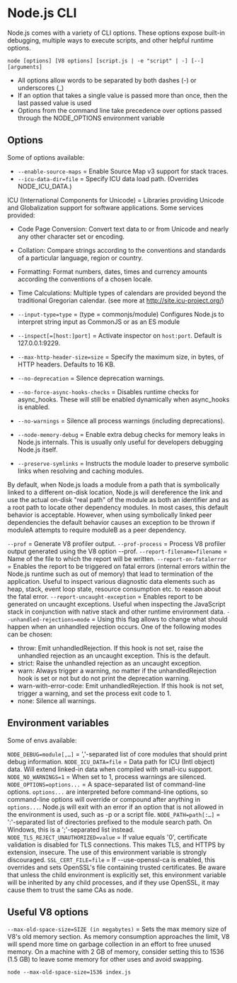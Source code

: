 # Node.js CLI

Node.js comes with a variety of CLI options. These options expose built-in debugging, multiple ways to execute scripts, and other helpful runtime options.

`node [options] [V8 options] [script.js | -e "script" | -] [--] [arguments]`

- All options allow words to be separated by both dashes (-) or underscores (\_)
- If an option that takes a single value is passed more than once, then the last passed value is used
- Options from the command line take precedence over options passed through the NODE_OPTIONS environment variable

## Options

Some of options available:

- `--enable-source-maps` = Enable Source Map v3 support for stack traces.
- `--icu-data-dir=file` = Specify ICU data load path. (Overrides NODE_ICU_DATA.)

ICU (International Components for Unicode) = Libraries providing Unicode and Globalization support for software applications. Some services provided:

  - Code Page Conversion: Convert text data to or from Unicode and nearly any other character set or encoding.
  - Collation: Compare strings according to the conventions and standards of a particular language, region or country.
  - Formatting: Format numbers, dates, times and currency amounts according the conventions of a chosen locale.
  - Time Calculations: Multiple types of calendars are provided beyond the traditional Gregorian calendar.
  (see more at http://site.icu-project.org/)

- `--input-type=type` = (type = commonjs/module) Configures Node.js to interpret string input as CommonJS or as an ES module
- `--inspect[=[host:]port]` = Activate inspector on `host:port`. Default is 127.0.0.1:9229.
- `--max-http-header-size=size` = Specify the maximum size, in bytes, of HTTP headers. Defaults to 16 KB.
- `--no-deprecation` = Silence deprecation warnings.
- `--no-force-async-hooks-checks` = Disables runtime checks for async_hooks. These will still be enabled dynamically when async_hooks is enabled.
- `--no-warnings` = Silence all process warnings (including deprecations).
- `--node-memory-debug` = Enable extra debug checks for memory leaks in Node.js internals. This is usually only useful for developers debugging Node.js itself.
- `--preserve-symlinks` = Instructs the module loader to preserve symbolic links when resolving and caching modules.

By default, when Node.js loads a module from a path that is symbolically linked to a different on-disk location, Node.js will dereference the link and use the actual on-disk "real path" of the module as both an identifier and as a root path to locate other dependency modules. In most cases, this default behavior is acceptable. However, when using symbolically linked peer dependencies the default behavior causes an exception to be thrown if moduleA attempts to require moduleB as a peer dependency.

`--prof` = Generate V8 profiler output.
`--prof-process` = Process V8 profiler output generated using the V8 option --prof.
`--report-filename=filename` = Name of the file to which the report will be written.
`--report-on-fatalerror` = Enables the report to be triggered on fatal errors (internal errors within the Node.js runtime such as out of memory) that lead to termination of the application. Useful to inspect various diagnostic data elements such as heap, stack, event loop state, resource consumption etc. to reason about the fatal error.
`--report-uncaught-exception` = Enables report to be generated on uncaught exceptions. Useful when inspecting the JavaScript stack in conjunction with native stack and other runtime environment data.
`--unhandled-rejections=mode` = Using this flag allows to change what should happen when an unhandled rejection occurs. One of the following modes can be chosen:

- throw: Emit unhandledRejection. If this hook is not set, raise the unhandled rejection as an uncaught exception. This is the default.
- strict: Raise the unhandled rejection as an uncaught exception.
- warn: Always trigger a warning, no matter if the unhandledRejection hook is set or not but do not print the deprecation warning.
- warn-with-error-code: Emit unhandledRejection. If this hook is not set, trigger a warning, and set the process exit code to 1.
- none: Silence all warnings.

## Environment variables

Some of envs available:

`NODE_DEBUG=module[,…]` = ','-separated list of core modules that should print debug information.
`NODE_ICU_DATA=file` = Data path for ICU (Intl object) data. Will extend linked-in data when compiled with small-icu support.
`NODE_NO_WARNINGS=1` = When set to 1, process warnings are silenced.
`NODE_OPTIONS=options...` = A space-separated list of command-line options. `options...` are interpreted before command-line options, so command-line options will override or compound after anything in `options...`. Node.js will exit with an error if an option that is not allowed in the environment is used, such as -p or a script file.
`NODE_PATH=path[:…]` = ':'-separated list of directories prefixed to the module search path. On Windows, this is a ';'-separated list instead.
`NODE_TLS_REJECT_UNAUTHORIZED=value` = If value equals '0', certificate validation is disabled for TLS connections. This makes TLS, and HTTPS by extension, insecure. The use of this environment variable is strongly discouraged.
`SSL_CERT_FILE=file` = If --use-openssl-ca is enabled, this overrides and sets OpenSSL's file containing trusted certificates.
Be aware that unless the child environment is explicitly set, this environment variable will be inherited by any child processes, and if they use OpenSSL, it may cause them to trust the same CAs as node.

## Useful V8 options

`--max-old-space-size=SIZE (in megabytes)` = Sets the max memory size of V8's old memory section. As memory consumption approaches the limit, V8 will spend more time on garbage collection in an effort to free unused memory.
On a machine with 2 GB of memory, consider setting this to 1536 (1.5 GB) to leave some memory for other uses and avoid swapping.

`node --max-old-space-size=1536 index.js`
